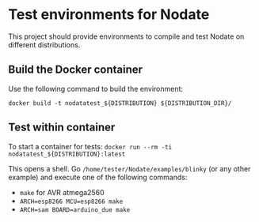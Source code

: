 # Test environments for Nodate # 

This project should provide environments to compile and test Nodate on different distributions.

## Build the Docker container ##

Use the following command to build the environment:

`docker build -t nodatatest_${DISTRIBUTION} ${DISTRIBUTION_DIR}/` 


## Test within container ##

To start a container for tests:
`docker run --rm -ti nodatatest_${DISTRIBUTION}:latest`

This opens a shell. Go `/home/tester/Nodate/examples/blinky` (or any other example) and execute one of the following commands:

 * `make` for AVR atmega2560
 * `ARCH=esp8266 MCU=esp8266 make` 
 * `ARCH=sam BOARD=arduino_due make`
